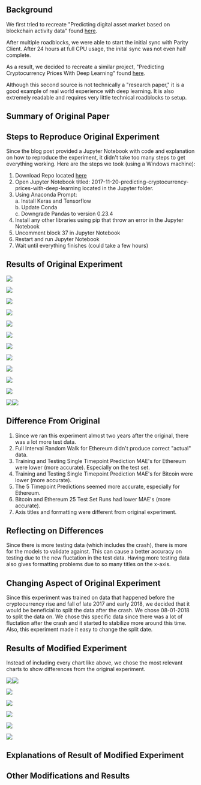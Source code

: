 ## Background

We first tried to recreate "Predicting digital asset market based on blockchain activity data" found [here](https://arxiv.org/pdf/1810.06696.pdf).

After multiple roadblocks, we were able to start the initial sync with Parity Client. After 24 hours at full CPU usage, the inital sync was not even half complete. 

As a result, we decided to recreate a similar project, "Predicting Cryptocurrency Prices With Deep Learning" found [here](https://dashee87.github.io/deep%20learning/python/predicting-cryptocurrency-prices-with-deep-learning/).

Although this second source is not technically a "research paper," it is a good example of real world experience with deep learning. It is also extremely readable and requires very little technical roadblocks to setup.



## Summary of Original Paper

## Steps to Reproduce Original Experiment

Since the blog post provided a Jupyter Notebook with code and explanation on how to reproduce the experiment, it didn't take too many steps to get everything working. Here are the steps we took (using a Windows machine):

1. Download Repo located [here](https://github.com/dashee87/blogScripts)
2. Open Jupyter Notebook titled: 2017-11-20-predicting-cryptocurrency-prices-with-deep-learning located in the Jupyter folder.
3. Using Anaconda Prompt:<br/>
  a. Install Keras and Tensorflow<br/>
  b. Update Conda<br/>
  c. Downgrade Pandas to version 0.23.4<br/>
4. Install any other libraries using pip that throw an error in the Jupyter Notebook
5. Uncomment block 37 in Jupyter Notebook
6. Restart and run Jupyter Notebook
7. Wait until everything finishes (could take a few hours)

## Results of Original Experiment
<p align="left">
  <img src="https://i.ibb.co/TtfxxwZ/Training-Testing-Set.png">
</p>
<p align="left">
  <img src="https://i.ibb.co/Wy2F6wb/Simple-Lag-Model.png">
</p>
<p align="left">
  <img src="https://i.ibb.co/wB9jygY/Single-Point-Random-Walk-Test-Set.png">
</p>
<p align="left">
  <img src="https://i.ibb.co/RPvHyVk/Full-Interval-Random-Walk.png">
</p>
<p align="left">
  <img src="https://i.ibb.co/4SBLtcb/Single-Point-Random-Walk.png">
</p>
<p align="left">
  <img src="https://i.ibb.co/j3brqPx/Training-Error.png">
</p>
<p align="left">
  <img src="https://i.ibb.co/82K3n32/Training-Set-Single-Point-Timepoint-Prediction.png">
</p>
<p align="left">
  <img src="https://i.ibb.co/TwqDLQR/Test-Set-Single-Timepoint-Prediction.png">
</p>
<p align="left">
  <img src="https://i.ibb.co/KNzj3KD/Training-Set-Single-Point-Timepoint-Prediction-Bitcoin.png">
</p>
<p align="left">
  <img src="https://i.ibb.co/3rxGZXP/Test-Set-Single-Timepoint-Prediction-Bitcoin.png">
</p>
<p align="left">
  <img src="https://i.ibb.co/FVTR385/Test-Set5-Timepoint-Predictions.png">
</p>
<p align="left">
  <img src="https://imgbb.com/"><img src="https://i.ibb.co/dcVy8VL/MAECharts.png">
</p>

## Difference From Original
1. Since we ran this experiment almost two years after the original, there was a lot more test data.
2. Full Interval Random Walk for Ethereum didn't produce correct "actual" data.
3. Training and Testing Single Timepoint Prediction MAE's for Ethereum were lower (more accurate). Especially on the test set.
4. Training and Testing Single Timepoint Prediction MAE's for Bitcoin were lower (more accurate).
5. The 5 Timepoint Predictions seemed more accurate, especially for Ethereum.
6. Bitcoin and Ethereum 25 Test Set Runs had lower MAE's (more accurate).
7. Axis titles and formatting were different from original experiment.

## Reflecting on Differences
Since there is more testing data (which includes the crash), there is more for the models to validate against. This can cause a better accuracy on testing due to the new fluctation in the test data. Having more testing data also gives formatting problems due to so many titles on the x-axis.

## Changing Aspect of Original Experiment
Since this experiment was trained on data that happened before the cryptocurrency rise and fall of late 2017 and early 2018, we decided that it would be beneficial to split the data after the crash. We chose 08-01-2018 to split the data on. We chose this specific data since there was a lot of fluctation after the crash and it started to stabilize more around this time. Also, this experiment made it easy to change the split date.

## Results of Modified Experiment
Instead of including every chart like above, we chose the most relevant charts to show differences from the original experiment.

<p align="left">
  <img src="https://imgbb.com/"><img src="https://i.ibb.co/ngnSPwQ/Training-Testing-Set-Final.png">
</p>
<p align="left">
  <img src="https://i.ibb.co/Wg6dg99/Training-Error-Final.png">
</p>
<p align="left">
  <img src="https://i.ibb.co/9sGr5jn/Test-Set-Single-Timepoint-Prediction-Final.png">
</p>
<p align="left">
  <img src="https://i.ibb.co/fdZ2sKf/Test-Set-Single-Timepoint-Prediction-Bitcoin-Final.png">
</p>
<p align="left">
  <img src="https://i.ibb.co/pdFYSRr/Test-Set5-Timepoint-Predictions-Final.png">
</p>
<p align="left">
  <img src="https://i.ibb.co/16QPBr2/MAECharts-Final.png">
</p>

## Explanations of Result of Modified Experiment

## Other Modifications and Results












```markdown
```


